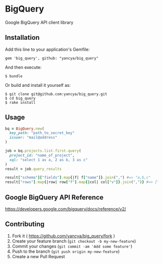 # BigQuery

Google BigQuery API client library

## Installation

Add this line to your application's Gemfile:

    gem 'big_query', github: "yancya/big_query"

And then execute:

    $ bundle

Or build and install it yourself as:

    $ git clone git@github.com:yancya/big_query.git
    $ cd big_query
    $ rake install

## Usage

```rb
bq = BigQuery.new(
  key_path: "path_to_secret_key"
  issuer: "mail@address"
)

job = bq.projects.list.first.query(
  project_id: "name_of_project",
  sql: "select 1 as a, 2 as b, 3 as c"
)
result = job.query_results

result["schema"]["fields"].map{|f| f["name"]}.join(",") #=> "a,b,c"
result["rows"].map{|row| row["f"].map{|col| col["v"]}.join(",")} #=> ["1,2,3"]
```

## Google BigQuery API Reference

https://developers.google.com/bigquery/docs/reference/v2/

## Contributing

1. Fork it ( https://github.com/yancya/big_query/fork )
2. Create your feature branch (`git checkout -b my-new-feature`)
3. Commit your changes (`git commit -am 'Add some feature'`)
4. Push to the branch (`git push origin my-new-feature`)
5. Create a new Pull Request
